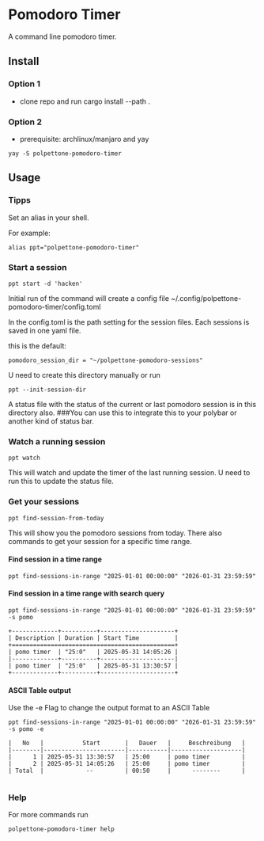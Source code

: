
# Pomodoro Timer

A command line pomodoro timer.

## Install

### Option 1
- clone repo and run cargo install --path .

### Option 2 
- prerequisite: archlinux/manjaro and yay

```yay -S polpettone-pomodoro-timer```


## Usage

### Tipps 
Set an alias in your shell.

For example: 

```
alias ppt="polpettone-pomodoro-timer"
```

### Start a session
```
ppt start -d 'hacken'
```
Initial run of the command will create a config file ~/.config/polpettone-pomodoro-timer/config.toml

In the config.toml is the path setting for the session files.
Each sessions is saved in one yaml file.

this is the default: 
```
pomodoro_session_dir = "~/polpettone-pomodoro-sessions"
```

U need to create this directory manually or run 
```
ppt --init-session-dir
```

A status file with the status of the current or last pomodoro session is in 
this directory also. ###You can use this to integrate this to your polybar or another kind of status bar.

### Watch a running session
```
ppt watch 
```
This will watch and update the timer of the last running session.
U need to run this to update the status file.


### Get your sessions 
```
ppt find-session-from-today
```
This will show you the pomodoro sessions from today.
There also commands to get your session for a specific time range.

#### Find session in a time range
```
ppt find-sessions-in-range "2025-01-01 00:00:00" "2026-01-31 23:59:59" 
```

#### Find session in a time range with search query 
```
ppt find-sessions-in-range "2025-01-01 00:00:00" "2026-01-31 23:59:59"  -s pomo
```

```
+-------------+----------+---------------------+
| Description | Duration | Start Time          |
+==============================================+
| pomo timer  | "25:0"   | 2025-05-31 14:05:26 |
|-------------+----------+---------------------|
| pomo timer  | "25:0"   | 2025-05-31 13:30:57 |
+-------------+----------+---------------------+
```

#### ASCII Table output
Use the -e Flag to change the output format to an ASCII Table
```
ppt find-sessions-in-range "2025-01-01 00:00:00" "2026-01-31 23:59:59"  -s pomo -e 
```

```
|   No   |           Start       |   Dauer   |     Beschreibung   |
|--------|-----------------------|-----------|--------------------|
|      1 | 2025-05-31 13:30:57   | 25:00     | pomo timer         |
|      2 | 2025-05-31 14:05:26   | 25:00     | pomo timer         |
| Total  |            --         | 00:50     |      --------      |
 
```

### Help 
For more commands run 

```
polpettone-pomodoro-timer help
```


